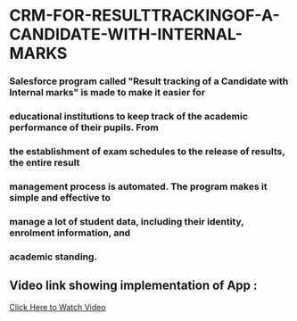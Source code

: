 # CRM-FOR-RESULTTRACKINGOF-A-CANDIDATE-WITH-INTERNAL-MARKS

### Salesforce program called "Result tracking of a Candidate with Internal marks" is made to make it easier for
### educational institutions to keep track of the academic performance of their pupils. From
### the establishment of exam schedules to the release of results, the entire result
### management process is automated. The program makes it simple and effective to
### manage a lot of student data, including their identity, enrolment information, and
### academic standing.

## Video link showing implementation of App :
[Click Here to Watch Video](https://www.youtube.com/watch?v=hVdzLwGgong)

